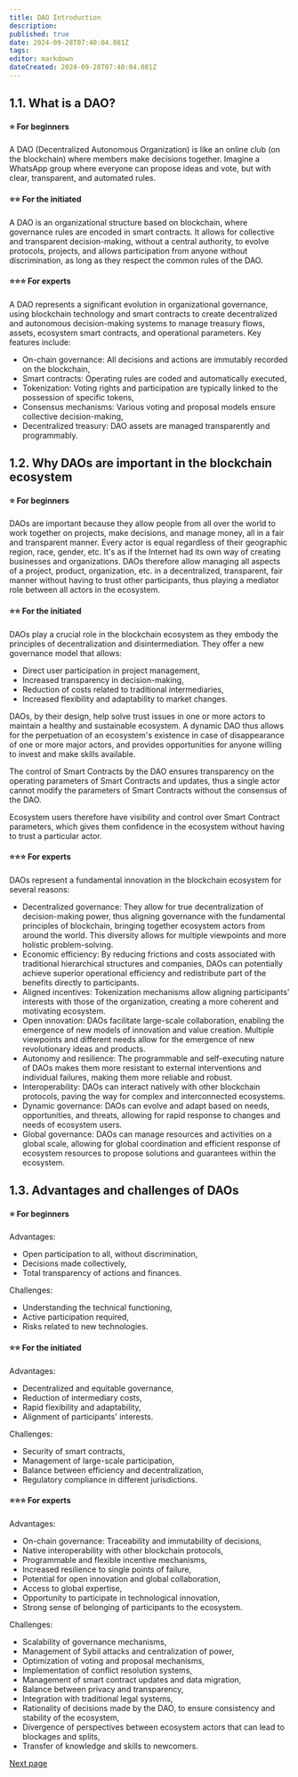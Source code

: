 ```yaml
---
title: DAO Introduction
description: 
published: true
date: 2024-09-28T07:40:04.081Z
tags: 
editor: markdown
dateCreated: 2024-09-28T07:40:04.081Z
---
```



## **1.1. What is a DAO?**

#### **⭐ For beginners**

A DAO (Decentralized Autonomous Organization) is like an online club (on the blockchain) where members make decisions together. Imagine a WhatsApp group where everyone can propose ideas and vote, but with clear, transparent, and automated rules.

#### **⭐⭐ For the initiated**

A DAO is an organizational structure based on blockchain, where governance rules are encoded in smart contracts. It allows for collective and transparent decision-making, without a central authority, to evolve protocols, projects, and allows participation from anyone without discrimination, as long as they respect the common rules of the DAO.

#### **⭐⭐⭐ For experts**

A DAO represents a significant evolution in organizational governance, using blockchain technology and smart contracts to create decentralized and autonomous decision-making systems to manage treasury flows, assets, ecosystem smart contracts, and operational parameters. Key features include:

-   On-chain governance: All decisions and actions are immutably recorded on the blockchain,
-   Smart contracts: Operating rules are coded and automatically executed,
-   Tokenization: Voting rights and participation are typically linked to the possession of specific tokens,
-   Consensus mechanisms: Various voting and proposal models ensure collective decision-making,
-   Decentralized treasury: DAO assets are managed transparently and programmably.

## **1.2. Why DAOs are important in the blockchain ecosystem**

#### **⭐ For beginners**

DAOs are important because they allow people from all over the world to work together on projects, make decisions, and manage money, all in a fair and transparent manner. Every actor is equal regardless of their geographic region, race, gender, etc. It's as if the Internet had its own way of creating businesses and organizations. DAOs therefore allow managing all aspects of a project, product, organization, etc. in a decentralized, transparent, fair manner without having to trust other participants, thus playing a mediator role between all actors in the ecosystem.

#### **⭐⭐ For the initiated**

DAOs play a crucial role in the blockchain ecosystem as they embody the principles of decentralization and disintermediation. They offer a new governance model that allows:

-   Direct user participation in project management,
-   Increased transparency in decision-making,
-   Reduction of costs related to traditional intermediaries,
-   Increased flexibility and adaptability to market changes.

DAOs, by their design, help solve trust issues in one or more actors to maintain a healthy and sustainable ecosystem. A dynamic DAO thus allows for the perpetuation of an ecosystem's existence in case of disappearance of one or more major actors, and provides opportunities for anyone willing to invest and make skills available.

The control of Smart Contracts by the DAO ensures transparency on the operating parameters of Smart Contracts and updates, thus a single actor cannot modify the parameters of Smart Contracts without the consensus of the DAO.

Ecosystem users therefore have visibility and control over Smart Contract parameters, which gives them confidence in the ecosystem without having to trust a particular actor.

#### **⭐⭐⭐ For experts**

DAOs represent a fundamental innovation in the blockchain ecosystem for several reasons:

-   Decentralized governance: They allow for true decentralization of decision-making power, thus aligning governance with the fundamental principles of blockchain, bringing together ecosystem actors from around the world. This diversity allows for multiple viewpoints and more holistic problem-solving.
-   Economic efficiency: By reducing frictions and costs associated with traditional hierarchical structures and companies, DAOs can potentially achieve superior operational efficiency and redistribute part of the benefits directly to participants.
-   Aligned incentives: Tokenization mechanisms allow aligning participants' interests with those of the organization, creating a more coherent and motivating ecosystem.
-   Open innovation: DAOs facilitate large-scale collaboration, enabling the emergence of new models of innovation and value creation. Multiple viewpoints and different needs allow for the emergence of new revolutionary ideas and products.
-   Autonomy and resilience: The programmable and self-executing nature of DAOs makes them more resistant to external interventions and individual failures, making them more reliable and robust.
-   Interoperability: DAOs can interact natively with other blockchain protocols, paving the way for complex and interconnected ecosystems.
-   Dynamic governance: DAOs can evolve and adapt based on needs, opportunities, and threats, allowing for rapid response to changes and needs of ecosystem users.
-   Global governance: DAOs can manage resources and activities on a global scale, allowing for global coordination and efficient response of ecosystem resources to propose solutions and guarantees within the ecosystem.

## **1.3. Advantages and challenges of DAOs**

#### **⭐ For beginners**

Advantages:

-   Open participation to all, without discrimination,
-   Decisions made collectively,
-   Total transparency of actions and finances.

Challenges:

-   Understanding the technical functioning,
-   Active participation required,
-   Risks related to new technologies.  
     

#### **⭐⭐ For the initiated**

Advantages:

-   Decentralized and equitable governance,
-   Reduction of intermediary costs,
-   Rapid flexibility and adaptability,
-   Alignment of participants' interests.

Challenges:

-   Security of smart contracts,
-   Management of large-scale participation,
-   Balance between efficiency and decentralization,
-   Regulatory compliance in different jurisdictions.  
     

#### **⭐⭐⭐ For experts**

Advantages:

-   On-chain governance: Traceability and immutability of decisions,
-   Native interoperability with other blockchain protocols,
-   Programmable and flexible incentive mechanisms,
-   Increased resilience to single points of failure,
-   Potential for open innovation and global collaboration,
-   Access to global expertise,
-   Opportunity to participate in technological innovation,
-   Strong sense of belonging of participants to the ecosystem.

Challenges:

-   Scalability of governance mechanisms,
-   Management of Sybil attacks and centralization of power,
-   Optimization of voting and proposal mechanisms,
-   Implementation of conflict resolution systems,
-   Management of smart contract updates and data migration,
-   Balance between privacy and transparency,
-   Integration with traditional legal systems,
-   Rationality of decisions made by the DAO, to ensure consistency and stability of the ecosystem,
-   Divergence of perspectives between ecosystem actors that can lead to blockages and splits,
-   Transfer of knowledge and skills to newcomers.

[Next page](/en/DAO/DAO_RealToken)
